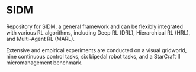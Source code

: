 # SIDM
Repository for SIDM, a general framework and can be flexibly integrated with various RL algorithms, including Deep RL (DRL), Hierarchical RL (HRL), and Multi-Agent RL (MARL).

Extensive and empirical experiments are conducted on a visual gridworld, nine continuous control tasks, six bipedal robot tasks, and a StarCraft II micromanagement benchmark.
